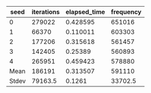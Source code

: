 | seed | iterations | elapsed_time | frequency | 
| ---- | ---- | ---- | ---- | 
|0|279022|0.428595|651016| 
|1|66370|0.110011|603303| 
|2|177206|0.315618|561457| 
|3|142405|0.25389|560893| 
|4|265951|0.459423|578880| 
|Mean|186191|0.313507|591110| 
|Stdev|79163.5|0.1261|33702.5| 
